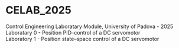 # CELAB_2025
Control Engineering Laboratary Module, University of Padova - 2025 <br>
Laboratary 0 - Position PID–control of a DC servomotor <br>
Laboratory 1 - Position state–space control of a DC servomotor <br>
